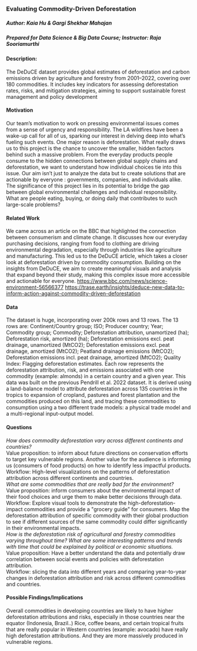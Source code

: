 ### Evaluating Commodity-Driven Deforestation
##### Author: Kaia Hu & Gargi Shekhar Mahajan
##### Prepared for Data Science & Big Data Course; Instructor: Raja Sooriamurthi
#### Description:
The DeDuCE dataset provides global estimates of deforestation and carbon emissions driven by agriculture and forestry from 2001–2022, covering over 180 commodities. It includes key indicators for assessing deforestation rates, risks, and mitigation strategies, aiming to support sustainable forest management and policy development

#### Motivation
Our team’s motivation to work on pressing environmental issues comes from a sense of urgency and responsibility. The LA wildfires have been a wake-up call for all of us, sparking our interest in delving deep into what’s fueling such events. One major reason is deforestation. What really draws us to this project is the chance to uncover the smaller, hidden factors behind such a massive problem. From the everyday products people consume to the hidden connections between global supply chains and deforestation, we want to understand how individual choices tie into this issue. Our aim isn’t just to analyze the data but to create solutions that are actionable by everyone : governments, companies, and individuals alike. The significance of this project lies in its potential to bridge the gap between global environmental challenges and individual responsibility. What are people eating, buying, or doing daily that contributes to such large-scale problems?


#### Related Work
We came across an article on the BBC that highlighted the connection between consumerism and climate change. It discusses how our everyday purchasing decisions, ranging from food to clothing are driving environmental degradation, especially through industries like agriculture and manufacturing. This led us to the DeDuCE article, which takes a closer look at deforestation driven by commodity consumption. Building on the insights from DeDuCE, we aim to create meaningful visuals and analysis that expand beyond their study, making this complex issue more accessible and actionable for everyone.
https://www.bbc.com/news/science-environment-56566377
https://trase.earth/insights/deduce-new-data-to-inform-action-against-commodity-driven-deforestation


#### Data
The dataset is huge, incorporating over 200k rows and 13 rows. The 13 rows are: Continent/Country group; ISO; Producer country; Year; Commodity group; Commodity; Deforestation attribution, unamortized (ha); Deforestation risk, amortized (ha); Deforestation emissions excl. peat drainage, unamortized (MtCO2); Deforestation emissions excl. peat drainage, amortized (MtCO2); Peatland drainage emissions (MtCO2); Deforestation emissions incl. peat drainage, amortized (MtCO2); Quality Index: Flagging deforestation estimates. Each row represents the deforestation attribution, risk, and emissions associated with one commodity (example: almonds) in a certain country and a given year. This data was built on the previous Pendrill et al. 2022 dataset. It is derived using a land-balance model to attribute deforestation across 135 countries in the tropics to expansion of cropland, pastures and forest plantation and the commodities produced on this land, and tracing these commodities to consumption using a two different trade models: a physical trade model and a multi-regional input-output model.


#### Questions

*How does commodity deforestation vary across different continents and countries?* <br>
Value proposition: to inform about future directions on conservation efforts to target key vulnerable regions. Another value for the audience is informing us (consumers of food products) on how to identify less impactful products.
Workflow: High-level visualizations on the patterns of deforestation attribution across different continents and countries.<br>
*What are some commodities that are really bad for the environment?* <br>
Value proposition: inform consumers about the environmental impact of their food choices and urge them to make better decisions through data. <br>
Workflow: Explore visual tools to demonstrate the high-deforestation-impact commodities and provide a "grocery guide" for consumers. Map the deforestation attribution of specific commodity with their global production to see if different sources of the same commodity could differ significantly in their environmental impacts. <br>
*How is the deforestation risk of agricultural and forestry commodities varying throughout time? What are some interesting patterns and trends with time that could be explained by political or economic situations.* <br>
Value proposition: Have a better understand the data and potentially draw correlation between social events and policies with deforestation attribution. <br>
Workflow: slicing the data into different years and comparing year-to-year changes in deforestation attribution and risk across different commodities and countries. <br>

#### Possible Findings/Implications

Overall commodities in developing countries are likely to have higher deforestation attributions and risks, especially in those countries near the equator (Indonesia, Brazil..)
Rice, coffee beans, and certain tropical fruits that are really popular in Western countries (example: avocado) have really high deforestation attributions. And they are more massively produced in vulnerable regions.
